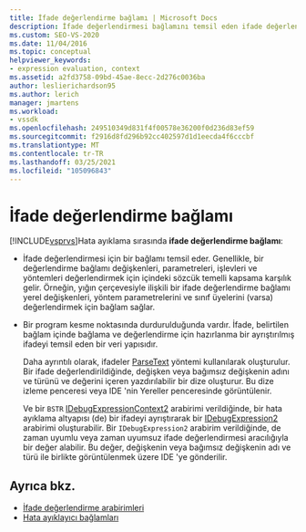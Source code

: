 ```yaml
---
title: İfade değerlendirme bağlamı | Microsoft Docs
description: İfade değerlendirmesi bağlamını temsil eden ifade değerlendirme bağlamı hakkında bilgi edinin ve bir program kesme noktasında durdurulduğunda vardır.
ms.custom: SEO-VS-2020
ms.date: 11/04/2016
ms.topic: conceptual
helpviewer_keywords:
- expression evaluation, context
ms.assetid: a2fd3758-09bd-45ae-8ecc-2d276c0036ba
author: leslierichardson95
ms.author: lerich
manager: jmartens
ms.workload:
- vssdk
ms.openlocfilehash: 249510349d831f4f00578e36200f0d236d83ef59
ms.sourcegitcommit: f2916d8fd296b92cc402597d1d1eecda4f6cccbf
ms.translationtype: MT
ms.contentlocale: tr-TR
ms.lasthandoff: 03/25/2021
ms.locfileid: "105096843"
---
```

# <a name="expression-evaluation-context"></a>İfade değerlendirme bağlamı
[!INCLUDE[vsprvs](../../code-quality/includes/vsprvs_md.md)]Hata ayıklama sırasında **ifade değerlendirme bağlamı**:

- İfade değerlendirmesi için bir bağlamı temsil eder. Genellikle, bir değerlendirme bağlamı değişkenleri, parametreleri, işlevleri ve yöntemleri değerlendirmek için içindeki sözcük temelli kapsama karşılık gelir. Örneğin, yığın çerçevesiyle ilişkili bir ifade değerlendirme bağlamı yerel değişkenleri, yöntem parametrelerini ve sınıf üyelerini (varsa) değerlendirmek için bağlam sağlar.

- Bir program kesme noktasında durdurulduğunda vardır. İfade, belirtilen bağlam içinde bağlama ve değerlendirme için hazırlanma bir ayrıştırılmış ifadeyi temsil eden bir veri yapısıdır.

     Daha ayrıntılı olarak, ifadeler [ParseText](../../extensibility/debugger/reference/idebugexpressioncontext2-parsetext.md) yöntemi kullanılarak oluşturulur. Bir ifade değerlendirildiğinde, değişken veya bağımsız değişkenin adını ve türünü ve değerini içeren yazdırılabilir bir dize oluşturur. Bu dize izleme penceresi veya IDE 'nin Yereller penceresinde görüntülenir.

     Ve bir `BSTR` [IDebugExpressionContext2](../../extensibility/debugger/reference/idebugexpressioncontext2.md) arabirimi verildiğinde, bir hata ayıklama altyapısı (de) bir ifadeyi ayrıştırarak bir [IDebugExpression2](../../extensibility/debugger/reference/idebugexpression2.md) arabirimi oluşturabilir. Bir `IDebugExpression2` arabirim verildiğinde, de zaman uyumlu veya zaman uyumsuz ifade değerlendirmesi aracılığıyla bir değer alabilir. Bu değer, değişkenin veya bağımsız değişkenin adı ve türü ile birlikte görüntülenmek üzere IDE 'ye gönderilir.

## <a name="see-also"></a>Ayrıca bkz.
- [İfade değerlendirme arabirimleri](../../extensibility/debugger/reference/expression-evaluation-interfaces.md)
- [Hata ayıklayıcı bağlamları](../../extensibility/debugger/debugger-contexts.md)
